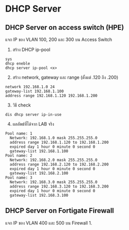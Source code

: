 # DHCP Server

## DHCP Server on access switch (HPE)
แจก IP ของ VLAN 100, 200 และ 300 บน Access Switch 
1. สร้าง DHCP ip-pool
```
sys
dhcp eneble
dhcp server ip-pool <x>
```
2. สร้าง network, gateway และ range (ตั้งแต่ .120 ถึง .200)
```
network 192.168.1.0 24
gateway-list 192.168.1.100
address range 192.168.1.120 192.168.1.200
```
3. วิธี check
```
dis dhcp server ip-in-use
```
4. ผลลัพธ์ที่ได้จาก LAB จริง
```
Pool name: 1
  Network: 192.168.1.0 mask 255.255.255.0 
  address range 192.168.1.120 to 192.168.1.200
  expired day 1 hour 0 minute 0 second 0
  gateway-list 192.168.1.100 
Pool name: 2
  Network: 192.168.2.0 mask 255.255.255.0 
  address range 192.168.2.120 to 192.168.2.200
  expired day 1 hour 0 minute 0 second 0
  gateway-list 192.168.2.100 
Pool name: 3
  Network: 192.168.3.0 mask 255.255.255.0 
  address range 192.168.3.120 to 192.168.3.200
  expired day 1 hour 0 minute 0 second 0
  gateway-list 192.168.3.100 
```
## DHCP Server on Fortigate Firewall
แจก IP ของ VLAN 400 และ 500 บน Firewall
1. 
